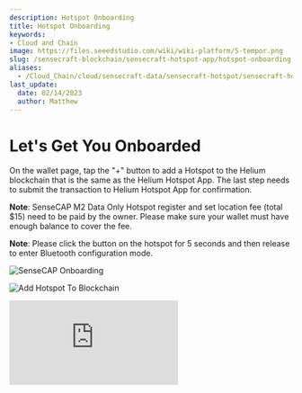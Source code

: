 ```yaml
---
description: Hotspot Onboarding
title: Hotspot Onboarding
keywords:
- Cloud and Chain
image: https://files.seeedstudio.com/wiki/wiki-platform/S-tempor.png
slug: /sensecraft-blockchain/sensecraft-hotspot-app/hotspot-onboarding
aliases:
  - /Cloud_Chain/cloud/sensecraft-data/sensecraft-hotspot/sensecraft-hotspot-app/hotspot_management/hotspot_onboarding
last_update:
  date: 02/14/2023
  author: Matthew
---
```


**Let's Get You Onboarded**
===========================

On the wallet page, tap the "+" button to add a Hotspot to the Helium blockchain that is the same as the Helium Hotspot App. The last step needs to submit the transaction to Helium Hotspot App for confirmation.

**Note**: SenseCAP M2 Data Only Hotspot register and set location fee (total $15) need to be paid by the owner. Please make sure your wallet must have enough balance to cover the fee.

**Note**: Please click the button on the hotspot for 5 seconds and then release to enter Bluetooth configuration mode.

![SenseCAP Onboarding](https://www.sensecapmx.com/wp-content/uploads/2022/07/onboarding-app-scaled.jpg)

![Add Hotspot To Blockchain](https://www.sensecapmx.com/wp-content/uploads/2022/07/add-hotspot.png)

<iframe width={560} height={315} src="https://www.youtube.com/embed/e8avogqAfmQ" title="YouTube video player" frameBorder={0} allow="accelerometer; autoplay; clipboard-write; encrypted-media; gyroscope; picture-in-picture; web-share" allowFullScreen />
